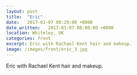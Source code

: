 ```yaml
---
layout: post
title:  "Eric"
date:   2017-01-07 08:29:00 +0000
date_written:   2017-01-07 08:00:00 +0000
location: Whiteley, UK
categories: front
excerpt: Eric with Rachael Kent hair and makeup.
image: /images/front/eric_3.jpg
---
```

Eric with Rachael Kent hair and makeup.
